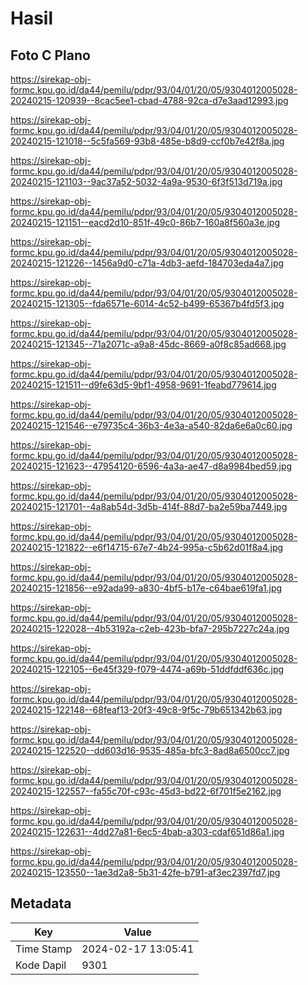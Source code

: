 # Hasil

## Foto C Plano

https://sirekap-obj-formc.kpu.go.id/da44/pemilu/pdpr/93/04/01/20/05/9304012005028-20240215-120939--8cac5ee1-cbad-4788-92ca-d7e3aad12993.jpg

https://sirekap-obj-formc.kpu.go.id/da44/pemilu/pdpr/93/04/01/20/05/9304012005028-20240215-121018--5c5fa569-93b8-485e-b8d9-ccf0b7e42f8a.jpg

https://sirekap-obj-formc.kpu.go.id/da44/pemilu/pdpr/93/04/01/20/05/9304012005028-20240215-121103--9ac37a52-5032-4a9a-9530-6f3f513d719a.jpg

https://sirekap-obj-formc.kpu.go.id/da44/pemilu/pdpr/93/04/01/20/05/9304012005028-20240215-121151--eacd2d10-851f-49c0-86b7-160a8f560a3e.jpg

https://sirekap-obj-formc.kpu.go.id/da44/pemilu/pdpr/93/04/01/20/05/9304012005028-20240215-121226--1456a9d0-c71a-4db3-aefd-184703eda4a7.jpg

https://sirekap-obj-formc.kpu.go.id/da44/pemilu/pdpr/93/04/01/20/05/9304012005028-20240215-121305--fda6571e-6014-4c52-b499-65367b4fd5f3.jpg

https://sirekap-obj-formc.kpu.go.id/da44/pemilu/pdpr/93/04/01/20/05/9304012005028-20240215-121345--71a2071c-a9a8-45dc-8669-a0f8c85ad668.jpg

https://sirekap-obj-formc.kpu.go.id/da44/pemilu/pdpr/93/04/01/20/05/9304012005028-20240215-121511--d9fe63d5-9bf1-4958-9691-1feabd779614.jpg

https://sirekap-obj-formc.kpu.go.id/da44/pemilu/pdpr/93/04/01/20/05/9304012005028-20240215-121546--e79735c4-36b3-4e3a-a540-82da6e6a0c60.jpg

https://sirekap-obj-formc.kpu.go.id/da44/pemilu/pdpr/93/04/01/20/05/9304012005028-20240215-121623--47954120-6596-4a3a-ae47-d8a9984bed59.jpg

https://sirekap-obj-formc.kpu.go.id/da44/pemilu/pdpr/93/04/01/20/05/9304012005028-20240215-121701--4a8ab54d-3d5b-414f-88d7-ba2e59ba7449.jpg

https://sirekap-obj-formc.kpu.go.id/da44/pemilu/pdpr/93/04/01/20/05/9304012005028-20240215-121822--e6f14715-67e7-4b24-995a-c5b62d01f8a4.jpg

https://sirekap-obj-formc.kpu.go.id/da44/pemilu/pdpr/93/04/01/20/05/9304012005028-20240215-121856--e92ada99-a830-4bf5-b17e-c64bae619fa1.jpg

https://sirekap-obj-formc.kpu.go.id/da44/pemilu/pdpr/93/04/01/20/05/9304012005028-20240215-122028--4b53192a-c2eb-423b-bfa7-295b7227c24a.jpg

https://sirekap-obj-formc.kpu.go.id/da44/pemilu/pdpr/93/04/01/20/05/9304012005028-20240215-122105--6e45f329-f079-4474-a69b-51ddfddf636c.jpg

https://sirekap-obj-formc.kpu.go.id/da44/pemilu/pdpr/93/04/01/20/05/9304012005028-20240215-122148--68feaf13-20f3-49c8-9f5c-79b651342b63.jpg

https://sirekap-obj-formc.kpu.go.id/da44/pemilu/pdpr/93/04/01/20/05/9304012005028-20240215-122520--dd603d16-9535-485a-bfc3-8ad8a6500cc7.jpg

https://sirekap-obj-formc.kpu.go.id/da44/pemilu/pdpr/93/04/01/20/05/9304012005028-20240215-122557--fa55c70f-c93c-45d3-bd22-6f701f5e2162.jpg

https://sirekap-obj-formc.kpu.go.id/da44/pemilu/pdpr/93/04/01/20/05/9304012005028-20240215-122631--4dd27a81-6ec5-4bab-a303-cdaf651d86a1.jpg

https://sirekap-obj-formc.kpu.go.id/da44/pemilu/pdpr/93/04/01/20/05/9304012005028-20240215-123550--1ae3d2a8-5b31-42fe-b791-af3ec2397fd7.jpg


## Metadata

| Key        | Value               |
| ---------- | ------------------- |
| Time Stamp | 2024-02-17 13:05:41 |
| Kode Dapil | 9301                |



